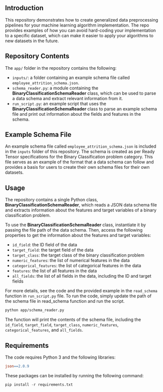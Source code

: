## Introduction

This repository demonstrates how to create generalized data preprocessing pipelines for your machine learning algorithm implementation. The repo provides examples of how you can avoid hard-coding your implementation to a specific dataset, which can make it easier to apply your algorithms to new datasets in the future.

## Repository Contents

The `app/` folder in the repository contains the following:

- `inputs/`: a folder containing an example schema file called `employee_attrition_schema.json`.
- `schema_reader.py`: a module containing the **BinaryClassificationSchemaReader** class, which can be used to parse a data schema and extract relevant information from it.
- `run_script.py`: an example script that uses the **BinaryClassificationSchemaReader** class to parse an example schema file and print out information about the fields and features in the schema.

## Example Schema File

An example schema file called `employee_attrition_schema.json` is included in the `inputs` folder of this repository. The schema is created as per Ready Tensor specifications for the Binary Classification problem category. This file serves as an example of the format that a data schema can follow and provides a basis for users to create their own schema files for their own datasets.

## Usage

The repository contains a single Python class, **BinaryClassificationSchemaReader**, which reads a JSON data schema file and extracts information about the features and target variables of a binary classification problem.

To use the **BinaryClassificationSchemaReader** class, instantiate it by passing the file path of the data schema. Then, access the following properties to get the information about the features and target variables:

- `id_field`: the ID field of the data
- `target_field`: the target field of the data
- `target_class`: the target class of the binary classification problem
- `numeric_features`: the list of numerical features in the data
- `categorical_features`: the list of categorical features in the data
- `features`: the list of all features in the data
- `all_fields`: the list of all fields in the data, including the ID and target fields

For more details, see the code and the provided example in the `read_schema` function in `run_script.py` file. To run the code, simply update the path of the schema file in read_schema function and run the script.

```bash
python app/schema_reader.py
```

The function will print the contents of the schema file, including the `id_field`, `target_field`, `target_class`, `numeric_features`, `categorical_features`, and `all_fields`.

## Requirements

The code requires Python 3 and the following libraries:

```makefile
json==2.0.9
```

These packages can be installed by running the following command:

```python
pip install -r requirements.txt
```
